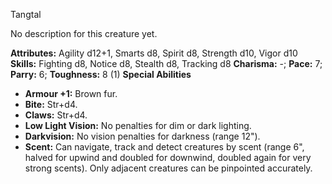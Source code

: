 Tangtal

No description for this creature yet.

**Attributes:** Agility d12+1, Smarts d8, Spirit d8, Strength d10, Vigor
d10
**Skills:** Fighting d8, Notice d8, Stealth d8, Tracking d8
**Charisma:** -; **Pace:** 7; **Parry:** 6; **Toughness:** 8 (1)
**Special Abilities**
- **Armour +1:** Brown fur.
- **Bite:** Str+d4.
- **Claws:** Str+d4.
- **Low Light Vision:** No penalties for dim or dark lighting.
- **Darkvision:** No vision penalties for darkness (range 12").
- **Scent:** Can navigate, track and detect creatures by scent (range
6", halved for upwind and doubled for downwind, doubled again for very
strong scents). Only adjacent creatures can be pinpointed accurately.

